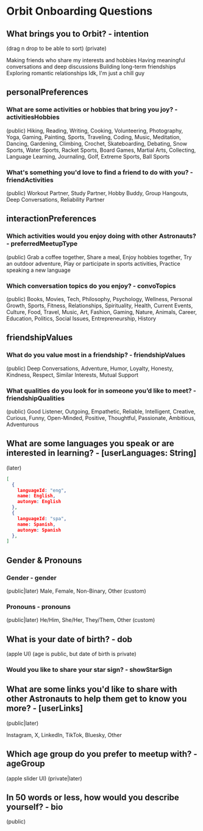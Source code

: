 # Orbit Onboarding Questions

## What brings you to Orbit? - intention

  (drag n drop to be able to sort)
  (private)

Making friends who share my interests and hobbies
Having meaningful conversations and deep discussions
Building long-term friendships
Exploring romantic relationships
Idk, I'm just a chill guy

## personalPreferences

### What are some activities or hobbies that bring you joy? - activitiesHobbies

  (public)
Hiking, Reading, Writing, Cooking, Volunteering, Photography, Yoga, Gaming, Painting, Sports, Traveling, Coding, Music, Meditation, Dancing, Gardening, Climbing, Crochet, Skateboarding, Debating, Snow Sports, Water Sports, Racket Sports, Board Games, Martial Arts, Collecting, Language Learning, Journaling, Golf, Extreme Sports, Ball Sports

### What's something you'd love to find a friend to do with you? - friendActivities

  (public)
Workout Partner, Study Partner, Hobby Buddy, Group Hangouts, Deep Conversations, Reliability Partner

## interactionPreferences

### Which activities would you enjoy doing with other Astronauts? - preferredMeetupType

  (public)
Grab a coffee together, Share a meal, Enjoy hobbies together, Try an outdoor adventure, Play or participate in sports activities, Practice speaking a new language

### Which conversation topics do you enjoy? - convoTopics

  (public)
Books, Movies, Tech, Philosophy, Psychology, Wellness, Personal Growth, Sports, Fitness, Relationships, Spirituality, Health, Current Events, Culture, Food, Travel, Music, Art, Fashion, Gaming, Nature, Animals, Career, Education, Politics, Social Issues, Entrepreneurship, History

## friendshipValues

### What do you value most in a friendship? - friendshipValues

  (public)
Deep Conversations, Adventure, Humor, Loyalty, Honesty, Kindness, Respect, Similar Interests, Mutual Support

### What qualities do you look for in someone you’d like to meet? - friendshipQualities

  (public)
Good Listener, Outgoing, Empathetic, Reliable, Intelligent, Creative, Curious, Funny, Open-Minded, Positive, Thoughtful, Passionate, Ambitious, Adventurous

## What are some languages you speak or are interested in learning? - [userLanguages: String]

  (later)

```json
[
  {
    languageId: "eng",
    name: English,
    autonym: English
  },
  {
    languageId: "spa",
    name: Spanish,
    autonym: Spanish
  },
]
```

## Gender & Pronouns

### Gender - gender

  (public|later)
Male, Female, Non-Binary, Other (custom)

### Pronouns - pronouns

  (public|later)
He/Him, She/Her, They/Them, Other (custom)

## What is your date of birth? - dob

  (apple UI)
  (age is public, but date of birth is private)

### Would you like to share your star sign? - showStarSign

## What are some links you'd like to share with other Astronauts to help them get to know you more? - [userLinks]

  (public|later)

Instagram, X, LinkedIn, TikTok, Bluesky, Other

## Which age group do you prefer to meetup with? - ageGroup

  (apple slider UI)
  (private|later)

## In 50 words or less, how would you describe yourself? - bio

  (public)
